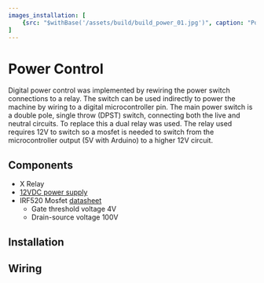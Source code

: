 ```yaml
---
images_installation: [
    {src: "$withBase('/assets/build/build_power_01.jpg')", caption: "Power input cable to DC supply attached with spade connectors"},
]
---
```


# Power Control
Digital power control was implemented by rewiring the power switch connections to a relay. The switch can be used indirectly to power the machine by wiring to a digital microcontroller pin. The main power switch is a double pole, single throw (DPST) switch, connecting both the live and neutral circuits. To replace this a dual relay was used. The relay used requires 12V to switch so a mosfet is needed to switch from the microcontroller output (5V with Arduino) to a higher 12V circuit.


## Components
* X Relay
* [12VDC power supply](./power-supply.md)
* IRF520 Mosfet [datasheet](https://www.vishay.com/docs/91017/91017.pdf)
    * Gate threshold voltage 4V
    * Drain-source voltage 100V

## Installation

## Wiring

<DocsImageLayout :images="$frontmatter.images_installation"></DocsImageLayout>